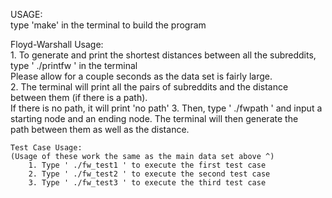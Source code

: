 USAGE:  
type 'make' in the terminal to build the program



Floyd-Warshall Usage:  
    1. To generate and print the shortest distances between all the subreddits, type ' ./printfw ' in the terminal  
       Please allow for a couple seconds as the data set is fairly large.  
    2. The terminal will print all the pairs of subreddits and the distance between them (if there is a path).     
        If there is no path, it will print 'no path'
    3. Then, type ' ./fwpath ' and input a starting node and an ending node. The terminal will then generate the  
       path between them as well as the distance.  


    Test Case Usage: 
    (Usage of these work the same as the main data set above ^) 
        1. Type ' ./fw_test1 ' to execute the first test case  
        2. Type ' ./fw_test2 ' to execute the second test case  
        3. Type ' ./fw_test3 ' to execute the third test case
